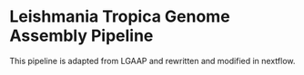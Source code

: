 # Leishmania Tropica Genome Assembly Pipeline

This pipeline is adapted from LGAAP and rewritten and modified in nextflow. 